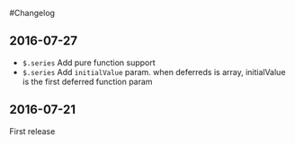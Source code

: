 #Changelog

## 2016-07-27
- `$.series` Add pure function support
- `$.series` Add `initialValue` param. when deferreds is array, initialValue is the first deferred function param

## 2016-07-21
First release
